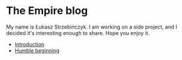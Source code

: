# The Empire blog

My name is Łukasz Strzebińczyk. I am working on a side project, and I decided it's interesting enough to share.
Hope you enjoy it.

- [Introduction](posts/1-introduction.md)
- [Humble beginning](posts/2-humble-beginning.md)
